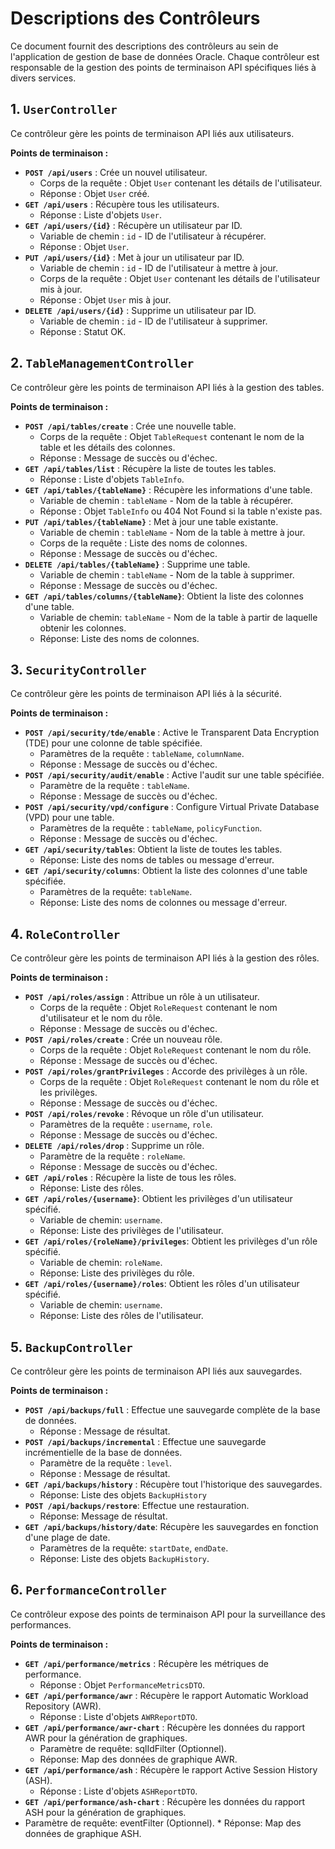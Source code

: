 # Descriptions des Contrôleurs

Ce document fournit des descriptions des contrôleurs au sein de l'application de gestion de base de données Oracle. Chaque contrôleur est responsable de la gestion des points de terminaison API spécifiques liés à divers services.

## 1. `UserController`

Ce contrôleur gère les points de terminaison API liés aux utilisateurs.

**Points de terminaison :**

*   **`POST /api/users`** : Crée un nouvel utilisateur.
    *   Corps de la requête : Objet `User` contenant les détails de l'utilisateur.
    *   Réponse : Objet `User` créé.
*   **`GET /api/users`** : Récupère tous les utilisateurs.
    *   Réponse : Liste d'objets `User`.
*   **`GET /api/users/{id}`** : Récupère un utilisateur par ID.
    *   Variable de chemin : `id` - ID de l'utilisateur à récupérer.
    *   Réponse : Objet `User`.
*   **`PUT /api/users/{id}`** : Met à jour un utilisateur par ID.
    *   Variable de chemin : `id` - ID de l'utilisateur à mettre à jour.
    *   Corps de la requête : Objet `User` contenant les détails de l'utilisateur mis à jour.
    *   Réponse : Objet `User` mis à jour.
*   **`DELETE /api/users/{id}`** : Supprime un utilisateur par ID.
    *   Variable de chemin : `id` - ID de l'utilisateur à supprimer.
    *   Réponse : Statut OK.

## 2. `TableManagementController`

Ce contrôleur gère les points de terminaison API liés à la gestion des tables.

**Points de terminaison :**

*   **`POST /api/tables/create`** : Crée une nouvelle table.
    *   Corps de la requête : Objet `TableRequest` contenant le nom de la table et les détails des colonnes.
    *   Réponse : Message de succès ou d'échec.
*   **`GET /api/tables/list`** : Récupère la liste de toutes les tables.
    *   Réponse : Liste d'objets `TableInfo`.
*   **`GET /api/tables/{tableName}`** : Récupère les informations d'une table.
    *   Variable de chemin : `tableName` - Nom de la table à récupérer.
    *   Réponse : Objet `TableInfo` ou 404 Not Found si la table n'existe pas.
*   **`PUT /api/tables/{tableName}`** : Met à jour une table existante.
    *   Variable de chemin : `tableName` - Nom de la table à mettre à jour.
    *   Corps de la requête : Liste des noms de colonnes.
    *   Réponse : Message de succès ou d'échec.
*   **`DELETE /api/tables/{tableName}`** : Supprime une table.
    *   Variable de chemin : `tableName` - Nom de la table à supprimer.
    *   Réponse : Message de succès ou d'échec.
 *  **`GET /api/tables/columns/{tableName}`**: Obtient la liste des colonnes d'une table.
    *   Variable de chemin: `tableName` - Nom de la table à partir de laquelle obtenir les colonnes.
    *   Réponse: Liste des noms de colonnes.

## 3. `SecurityController`

Ce contrôleur gère les points de terminaison API liés à la sécurité.

**Points de terminaison :**

*   **`POST /api/security/tde/enable`** : Active le Transparent Data Encryption (TDE) pour une colonne de table spécifiée.
    *   Paramètres de la requête : `tableName`, `columnName`.
    *   Réponse : Message de succès ou d'échec.
*   **`POST /api/security/audit/enable`** : Active l'audit sur une table spécifiée.
    *   Paramètre de la requête : `tableName`.
    *   Réponse : Message de succès ou d'échec.
*   **`POST /api/security/vpd/configure`** : Configure Virtual Private Database (VPD) pour une table.
    *   Paramètres de la requête : `tableName`, `policyFunction`.
    *   Réponse : Message de succès ou d'échec.
*   **`GET /api/security/tables`**: Obtient la liste de toutes les tables.
      * Réponse: Liste des noms de tables ou message d'erreur.
*   **`GET /api/security/columns`**: Obtient la liste des colonnes d'une table spécifiée.
      *   Paramètres de la requête: `tableName`.
      *  Réponse: Liste des noms de colonnes ou message d'erreur.

## 4. `RoleController`

Ce contrôleur gère les points de terminaison API liés à la gestion des rôles.

**Points de terminaison :**

*   **`POST /api/roles/assign`** : Attribue un rôle à un utilisateur.
    *   Corps de la requête : Objet `RoleRequest` contenant le nom d'utilisateur et le nom du rôle.
    *   Réponse : Message de succès ou d'échec.
*   **`POST /api/roles/create`** : Crée un nouveau rôle.
    *   Corps de la requête : Objet `RoleRequest` contenant le nom du rôle.
    *   Réponse : Message de succès ou d'échec.
*   **`POST /api/roles/grantPrivileges`** : Accorde des privilèges à un rôle.
    *  Corps de la requête : Objet `RoleRequest` contenant le nom du rôle et les privilèges.
    *   Réponse : Message de succès ou d'échec.
*   **`POST /api/roles/revoke`** : Révoque un rôle d'un utilisateur.
    *   Paramètres de la requête : `username`, `role`.
    *   Réponse : Message de succès ou d'échec.
*   **`DELETE /api/roles/drop`** : Supprime un rôle.
    *   Paramètre de la requête : `roleName`.
    *   Réponse : Message de succès ou d'échec.
*   **`GET /api/roles`** : Récupère la liste de tous les rôles.
    *   Réponse: Liste des rôles.
*  **`GET /api/roles/{username}`**: Obtient les privilèges d'un utilisateur spécifié.
     *  Variable de chemin: `username`.
     * Réponse: Liste des privilèges de l'utilisateur.
*    **`GET /api/roles/{roleName}/privileges`**: Obtient les privilèges d'un rôle spécifié.
     * Variable de chemin: `roleName`.
     * Réponse: Liste des privilèges du rôle.
*   **`GET /api/roles/{username}/roles`**: Obtient les rôles d'un utilisateur spécifié.
     * Variable de chemin: `username`.
     * Réponse: Liste des rôles de l'utilisateur.

## 5. `BackupController`

Ce contrôleur gère les points de terminaison API liés aux sauvegardes.

**Points de terminaison :**

*   **`POST /api/backups/full`** : Effectue une sauvegarde complète de la base de données.
    *   Réponse : Message de résultat.
*   **`POST /api/backups/incremental`** : Effectue une sauvegarde incrémentielle de la base de données.
    *   Paramètre de la requête : `level`.
    *   Réponse : Message de résultat.
*   **`GET /api/backups/history`** : Récupère tout l'historique des sauvegardes.
     *   Réponse: Liste des objets `BackupHistory`
*    **`POST /api/backups/restore`**: Effectue une restauration.
     *    Réponse: Message de résultat.
*   **`GET /api/backups/history/date`**: Récupère les sauvegardes en fonction d'une plage de date.
      * Paramètres de la requête: `startDate`, `endDate`.
      *  Réponse: Liste des objets `BackupHistory`.

## 6. `PerformanceController`

Ce contrôleur expose des points de terminaison API pour la surveillance des performances.

**Points de terminaison :**

*   **`GET /api/performance/metrics`** : Récupère les métriques de performance.
    *   Réponse : Objet `PerformanceMetricsDTO`.
*   **`GET /api/performance/awr`** : Récupère le rapport Automatic Workload Repository (AWR).
    *   Réponse : Liste d'objets `AWRReportDTO`.
*   **`GET /api/performance/awr-chart`** : Récupère les données du rapport AWR pour la génération de graphiques.
    * Paramètre de requête: sqlIdFilter (Optionnel).
    *   Réponse: Map des données de graphique AWR.
*   **`GET /api/performance/ash`** : Récupère le rapport Active Session History (ASH).
    *   Réponse : Liste d'objets `ASHReportDTO`.
*   **`GET /api/performance/ash-chart`** : Récupère les données du rapport ASH pour la génération de graphiques.
   *   Paramètre de requête: eventFilter (Optionnel).
    *   Réponse: Map des données de graphique ASH.
